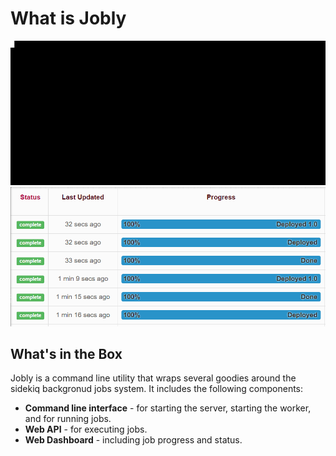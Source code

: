 # What is Jobly

![](.gitbook/assets/terminal.gif)
![](.gitbook/assets/screen.gif)

## What's in the Box

Jobly is a command line utility that wraps several goodies around the sidekiq backgronud jobs system. It includes the following components:

* **Command line interface** - for starting the server, starting the worker, and for running jobs.
* **Web API** - for executing jobs.
* **Web Dashboard** - including job progress and status.
